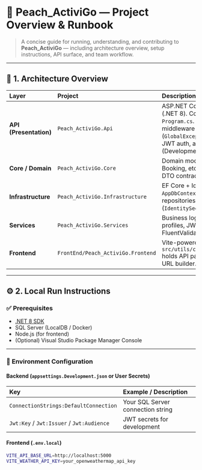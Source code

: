 # 🍑 **Peach_ActiviGo — Project Overview & Runbook**

> A concise guide for running, understanding, and contributing to **Peach_ActiviGo** — including architecture overview, setup instructions, API surface, and team workflow.

---

## 🧱 1. Architecture Overview

| Layer | Project | Description |
|:------|:---------|:-------------|
| **API (Presentation)** | `Peach_ActiviGo.Api` | ASP.NET Core Web API (.NET 8). Configured in `Program.cs`. Includes middleware (`GlobalExceptionMiddleware`), JWT auth, and Swagger (Development only). |
| **Core / Domain** | `Peach_ActiviGo.Core` | Domain models (Activity, Booking, etc.), enums, and DTO contracts. |
| **Infrastructure** | `Peach_ActiviGo.Infrastructure` | EF Core + Identity via `AppDbContext`, migrations, repositories, and seed data (`IdentitySeed`, `BookingSeed`). |
| **Services** | `Peach_ActiviGo.Services` | Business logic, AutoMapper profiles, JWT service, FluentValidation. |
| **Frontend** | `FrontEnd/Peach_ActiviGo.Frontend` | Vite-powered SPA. `src/utils/constants.js` holds API paths and image URL builder. |

---

## ⚙️ 2. Local Run Instructions

### ✅ Prerequisites

- [.NET 8 SDK](https://dotnet.microsoft.com/download)
- SQL Server (LocalDB / Docker)
- Node.js (for frontend)
- (Optional) Visual Studio Package Manager Console

---

### 🔧 Environment Configuration

#### **Backend (`appsettings.Development.json` or User Secrets)**

| Key | Example / Description |
|:----|:----------------------|
| `ConnectionStrings:DefaultConnection` | Your SQL Server connection string |
| `Jwt:Key` / `Jwt:Issuer` / `Jwt:Audience` | JWT secrets for development |

#### **Frontend (`.env.local`)**

```bash
VITE_API_BASE_URL=http://localhost:5000
VITE_WEATHER_API_KEY=your_openweathermap_api_key
